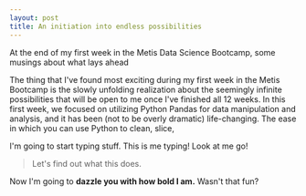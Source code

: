 ```yaml
---
layout: post
title: An initiation into endless possibilities
---
```


<div class="message">
  At the end of my first week in the Metis Data Science Bootcamp, some musings about what lays ahead
</div>

The thing that I've found most exciting during my first week in the Metis Bootcamp is the slowly unfolding realization about the seemingly infinite possibilities that will be open to me once I've finished all 12 weeks. In this first week, we focused on utilizing Python Pandas for data manipulation and analysis, and it has been (not to be overly dramatic) life-changing. The ease in which you can use Python to clean, slice, 


I'm going to start typing stuff. This is me typing! Look at me go!

> Let's find out what this does.

Now I'm going to **dazzle you with how bold I am.** Wasn't that fun?